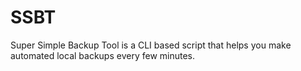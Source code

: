 # SSBT
Super Simple Backup Tool is a CLI based script that helps you make automated local backups every few minutes.
